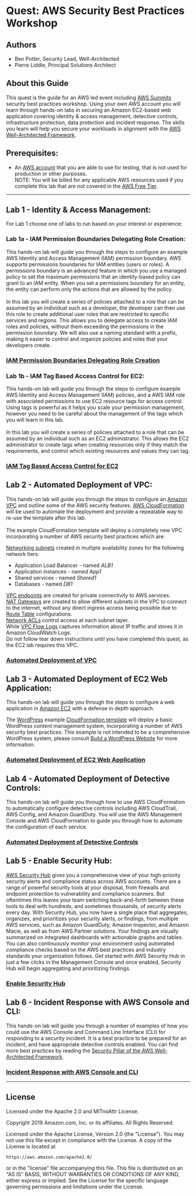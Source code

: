 ﻿# Quest: AWS Security Best Practices Workshop

## Authors
- Ben Potter, Security Lead, Well-Architected
- Pierre Liddle, Principal Solutions Architect

## About this Guide
This quest is the guide for an AWS led event including [AWS Summits](https://aws.amazon.com/events/summits/) security best practices workshop. Using your own AWS account you will learn through hands-on labs in securing an Amazon EC2-based web application covering identity & access management, detective controls, infrastructure protection, data protection and incident response. The skills you learn will help you secure your workloads in alignment with the [AWS Well-Architected Framework](https://aws.amazon.com/architecture/well-architected/).

## Prerequisites:
* An [AWS account](https://portal.aws.amazon.com/gp/aws/developer/registration/index.html) that you are able to use for testing, that is not used for production or other purposes.  
NOTE: You will be billed for any applicable AWS resources used if you complete this lab that are not covered in the [AWS Free Tier](https://aws.amazon.com/free/).

***

## Lab 1 -  Identity & Access Management:
For Lab 1 choose one of labs to run based on your interest or experience:  

### Lab 1a - IAM Permission Boundaries Delegating Role Creation:
This hands-on lab will guide you through the steps to configure an example AWS Identity and Access Management (IAM) permission boundary. AWS supports permissions boundaries for IAM entities (users or roles). A permissions boundary is an advanced feature in which you use a managed policy to set the maximum permissions that an identity-based policy can grant to an IAM entity. When you set a permissions boundary for an entity, the entity can perform only the actions that are allowed by the policy.<br />
<br />
In this lab you will create a series of policies attached to a role that can be assumed by an individual such as a developer, the developer can then use this role to create additional user roles that are restricted to specific services and regions.
This allows you to delegate access to create IAM roles and policies, without them exceeding the permissions in the permission boundary. We will also use a naming standard with a prefix, making it easier to control and organize policies and roles that your developers create.  
### [IAM Permission Boundaries Delegating Role Creation](../300_IAM_Permission_Boundaries_Delegating_Role_Creation/README.md)

### Lab 1b - IAM Tag Based Access Control for EC2:
This hands-on lab will guide you through the steps to configure example AWS Identity and Access Management (IAM) policies, and a AWS IAM role with associated permissions to use EC2 resource tags for access control. Using tags is powerful as it helps you scale your permission management, however you need to be careful about the management of the tags which you will learn in this lab.<br />
<br />
In this lab you will create a series of policies attached to a role that can be assumed by an individual such as an EC2 administrator. This allows the EC2 administrator to create tags when creating resources only if they match the requirements, and control which existing resources and values they can tag.  
### [IAM Tag Based Access Control for EC2](../300_IAM_Tag_Based_Access_Control_for_EC2/README.md)

## Lab 2 - Automated Deployment of VPC:
This hands-on lab will guide you through the steps to configure an [Amazon VPC](https://docs.aws.amazon.com/vpc/latest/userguide/what-is-amazon-vpc.html) and outline some of the AWS security features. [AWS CloudFormation](https://aws.amazon.com/cloudformation/) will be used to automate the deployment and provide a repeatable way to re-use the template after this lab.  
<br />
The example CloudFormation template will deploy a completely new VPC incorporating a number of AWS security best practices which are:
  
[Networking subnets](https://docs.aws.amazon.com/vpc/latest/userguide/VPC_Subnets.html) created in multiple availability zones for the following network tiers:

  * Application Load Balancer - named *ALB1*
  * Application instances - named *App1*
  * Shared services - named *Shared1*
  * Databases - named *DB1*

[VPC endpoints](https://docs.aws.amazon.com/vpc/latest/userguide/vpc-endpoints.html) are created for private connectivity to AWS services.<br />
[NAT Gateways](https://docs.aws.amazon.com/vpc/latest/userguide/vpc-nat-gateway.html) are created to allow different subnets in the VPC to connect to the internet, without any direct ingress access being possible due to [Route Table](https://docs.aws.amazon.com/vpc/latest/userguide/VPC_Route_Tables.html) configurations.<br />
[Network ACLs](https://docs.aws.amazon.com/vpc/latest/userguide/vpc-network-acls.html) control access at each subnet layer.<br />
While [VPC Flow Logs](https://docs.aws.amazon.com/vpc/latest/userguide/flow-logs.html) captures information about IP traffic and stores it in Amazon CloudWatch Logs.  
Do not follow tear down instructions until you have completed this quest, as the EC2 lab requires this VPC.
### [Automated Deployment of VPC](../200_Automated_Deployment_of_VPC/README.md)

## Lab 3 - Automated Deployment of EC2 Web Application:
This hands-on lab will guide you through the steps to configure a web application in [Amazon EC2](https://aws.amazon.com/ec2/) with a defense in depth approach.<br />

The [WordPress](https://wordpress.org/) example [CloudFormation template](../200_Automated_Deployment_of_EC2_Web_Application/Code/wordpress.yaml) will deploy a basic WordPress  content management system, incorporating a number of AWS security best practices. This example is not intended to be a comprehensive WordPress system, please consult [Build a WordPress Website](https://aws.amazon.com/getting-started/projects/build-wordpress-website/) for more information.

### [Automated Deployment of EC2 Web Application](../200_Automated_Deployment_of_EC2_Web_Application/README.md)

## Lab 4 - Automated Deployment of Detective Controls:
This hands-on lab will guide you through how to use AWS CloudFormation to automatically configure detective controls including AWS CloudTrail, AWS Config, and Amazon GuardDuty. You will use the AWS Management Console and AWS CloudFormation to guide you through how to automate the configuration of each service.

### [Automated Deployment of Detective Controls](../200_Automated_Deployment_of_Detective_Controls/README.md)

## Lab 5 - Enable Security Hub:

[AWS Security Hub](https://aws.amazon.com/security-hub/) gives you a comprehensive view of your high-priority security alerts and compliance status across AWS accounts. There are a range of powerful security tools at your disposal, from firewalls and endpoint protection to vulnerability and compliance scanners. But oftentimes this leaves your team switching back-and-forth between these tools to deal with hundreds, and sometimes thousands, of security alerts every day. With Security Hub, you now have a single place that aggregates, organizes, and prioritizes your security alerts, or findings, from multiple AWS services, such as Amazon GuardDuty, Amazon Inspector, and Amazon Macie, as well as from AWS Partner solutions. Your findings are visually summarized on integrated dashboards with actionable graphs and tables. You can also continuously monitor your environment using automated compliance checks based on the AWS best practices and industry standards your organization follows. Get started with AWS Security Hub in just a few clicks in the Management Console and once enabled, Security Hub will begin aggregating and prioritizing findings.

### [Enable Security Hub](../100_Enable_Security_Hub/README.md)

## Lab 6 - Incident Response with AWS Console and CLI:
This hands-on lab will guide you through a number of examples of how you could use the AWS Console and Command Line Interface (CLI) for responding to a security incident. It is a best practice to be prepared for an incident, and have appropriate detective controls enabled. You can find more best practices by reading the [Security Pillar of the AWS Well-Architected Framework](https://wa.aws.amazon.com/wat.pillar.security.en.html).

### [Incident Response with AWS Console and CLI](../300_Incident_Response_with_AWS_Console_and_CLI/README.md)

***

## License
Licensed under the Apache 2.0 and MITnoAttr License. 

Copyright 2019 Amazon.com, Inc. or its affiliates. All Rights Reserved.

Licensed under the Apache License, Version 2.0 (the "License"). You may not use this file except in compliance with the License. A copy of the License is located at

    https://aws.amazon.com/apache2.0/

or in the "license" file accompanying this file. This file is distributed on an "AS IS" BASIS, WITHOUT WARRANTIES OR CONDITIONS OF ANY KIND, either express or implied. See the License for the specific language governing permissions and limitations under the License.
